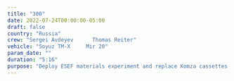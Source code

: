 ```yaml
---
title: "300"
date: 2022-07-24T00:00:00-05:00
draft: false
country: "Russia"
crew: "Sergei Avdeyev      Thomas Reiter"
vehicle: "Soyuz TM-X     Mir 20"
param_date: ""
duration: "5:16"
purpose: "Deploy ESEF materials experiment and replace Komza cassettes on Spektr"
---
```

